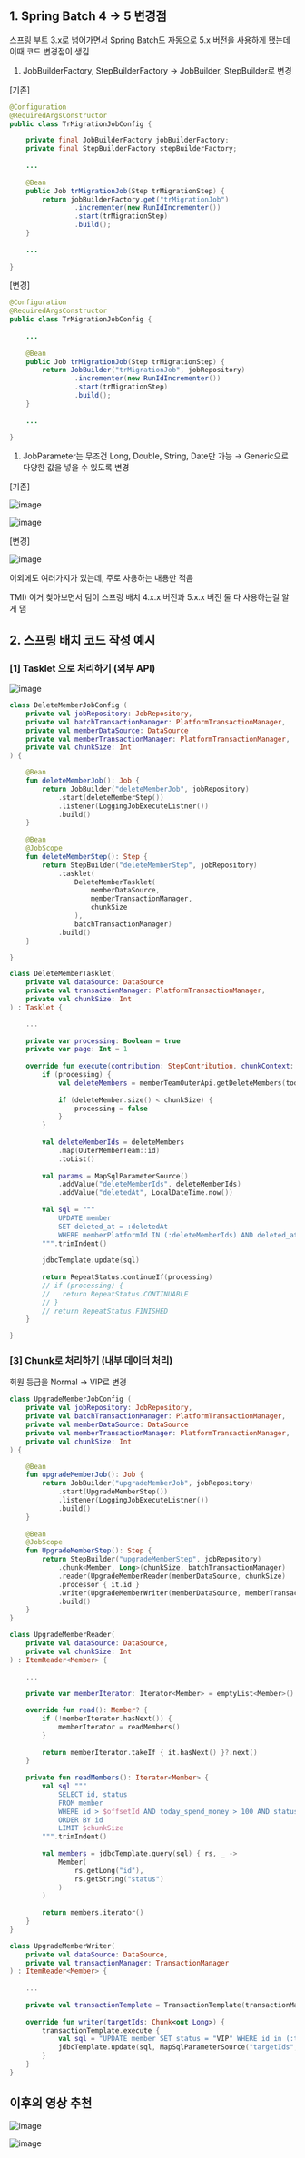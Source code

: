## 1. Spring Batch 4 → 5 변경점

스프링 부트 3.x로 넘어가면서 Spring Batch도 자동으로 5.x 버전을 사용하게 됐는데 이때 코드 변경점이 생김

1. JobBuilderFactory, StepBuilderFactory → JobBuilder, StepBuilder로 변경

[기존]

```java
@Configuration
@RequiredArgsConstructor
public class TrMigrationJobConfig {

    private final JobBuilderFactory jobBuilderFactory;
    private final StepBuilderFactory stepBuilderFactory;
    
    ...
    
    @Bean
    public Job trMigrationJob(Step trMigrationStep) {
        return jobBuilderFactory.get("trMigrationJob")
                .incrementer(new RunIdIncrementer())
                .start(trMigrationStep)
                .build();
    }
    
    ...
    
}
```

[변경]

```java
@Configuration
@RequiredArgsConstructor
public class TrMigrationJobConfig {
    
    ...
    
    @Bean
    public Job trMigrationJob(Step trMigrationStep) {
        return JobBuilder("trMigrationJob", jobRepository)
                .incrementer(new RunIdIncrementer())
                .start(trMigrationStep)
                .build();
    }
    
    ...
    
}
```

1. JobParameter는 무조건 Long, Double, String, Date만 가능 → Generic으로 다양한 값을 넣을 수 있도록 변경

[기존]

![image](https://github.com/user-attachments/assets/5335a638-0b9d-4535-af5d-b7903f1af771)

![image](https://github.com/user-attachments/assets/9d555e78-2f47-408b-a45c-0ccee93d4ee3)

[변경]

![image](https://github.com/user-attachments/assets/de132285-0c57-49fb-bd43-0cc250570c33)

이외에도 여러가지가 있는데, 주로 사용하는 내용만 적음

TMI) 이거 찾아보면서 팀이 스프링 배치 4.x.x 버전과 5.x.x 버전 둘 다 사용하는걸 알게 댐

## 2. 스프링 배치 코드 작성 예시

### [1] Tasklet 으로 처리하기 (외부 API)

![image](https://github.com/user-attachments/assets/ca160eb2-115c-4d64-ac79-04bc1a2c17f9)

```kotlin
class DeleteMemberJobConfig (
	private val jobRepository: JobRepository,
	private val batchTransactionManager: PlatformTransactionManager,
	private val memberDataSource: DataSource
	private val memberTransactionManager: PlatformTransactionManager,
	private val chunkSize: Int
) {

	@Bean
	fun deleteMemberJob(): Job {
		return JobBuilder("deleteMemberJob", jobRepository)
			.start(deleteMemberStep())
			.listener(LoggingJobExecuteListner())
			.build()
	}
	
	@Bean
	@JobScope
	fun deleteMemberStep(): Step {
		return StepBuilder("deleteMemberStep", jobRepository)
			.tasklet(
				DeleteMemberTasklet(
					memberDataSource,
					memberTransactionManager,
					chunkSize
				),
				batchTransactionManager)
			.build()
	}

}

```

```kotlin
class DeleteMemberTasklet(
	private val dataSource: DataSource
	private val transactionManager: PlatformTransactionManager,
	private val chunkSize: Int
) : Tasklet {

	...
	
	private var processing: Boolean = true
	private var page: Int = 1
	
	override fun execute(contribution: StepContribution, chunkContext: ChunkContext): RepeatStatus {
		if (processing) {
			val deleteMembers = memberTeamOuterApi.getDeleteMembers(today, chunkSize, page)
				
			if (deleteMember.size() < chunkSize) {
				processing = false
			}
		}
		
		val deleteMemberIds = deleteMembers
			.map(OuterMemberTeam::id)
			.toList()
		
		val params = MapSqlParameterSource()
			.addValue("deleteMemberIds", deleteMemberIds)
			.addValue("deletedAt", LocalDateTime.now())
		
		val sql = """
			UPDATE member
			SET deleted_at = :deletedAt
			WHERE memberPlatformId IN (:deleteMemberIds) AND deleted_at is NULL
		""".trimIndent()
		
		jdbcTemplate.update(sql)
		
		return RepeatStatus.continueIf(processing)
		// if (processing) {
		//   return RepeatStatus.CONTINUABLE
		// }
		// return RepeatStatus.FINISHED
	}

}
```

### [3] Chunk로 처리하기 (내부 데이터 처리)

회원 등급을 Normal → VIP로 변경

```kotlin
class UpgradeMemberJobConfig (
	private val jobRepository: JobRepository,
	private val batchTransactionManager: PlatformTransactionManager,
	private val memberDataSource: DataSource
	private val memberTransactionManager: PlatformTransactionManager,
	private val chunkSize: Int
) {

	@Bean
	fun upgradeMemberJob(): Job {
		return JobBuilder("upgradeMemberJob", jobRepository)
			.start(UpgradeMemberStep())
			.listener(LoggingJobExecuteListner())
			.build()
	}
	
	@Bean
	@JobScope
	fun UpgradeMemberStep(): Step {
		return StepBuilder("upgradeMemberStep", jobRepository)
			.chunk<Member, Long>(chunkSize, batchTransactionManager)
			.reader(UpgradeMemberReader(memberDataSource, chunkSize)
			.processor { it.id }
			.writer(UpgradeMemberWriter(memberDataSource, memberTransactionManager)
			.build()
	}
}
```

```kotlin
class UpgradeMemberReader(
	private val dataSource: DataSource,
	private val chunkSize: Int
) : ItemReader<Member> {
	
	...
	
	private var memberIterator: Iterator<Member> = emptyList<Member>().iterator()

	override fun read(): Member? {
		if (!memberIterator.hasNext()) {
			memberIterator = readMembers()
		}
		
		return memberIterator.takeIf { it.hasNext() }?.next()
	}
	
	private fun readMembers(): Iterator<Member> {
		val sql """
			SELECT id, status
			FROM member
			WHERE id > $offsetId AND today_spend_money > 100 AND status = "normal"
			ORDER BY id
			LIMIT $chunkSize
		""".trimIndent()
		
		val members = jdbcTemplate.query(sql) { rs, _ ->
			Member(
				rs.getLong("id"),
				rs.getString("status")
			)
		)
		
		return members.iterator()
	}
}
```

```kotlin
class UpgradeMemberWriter(
	private val dataSource: DataSource,
	private val transactionManager: TransactionManager
) : ItemReader<Member> {
	
	...
	
	private val transactionTemplate = TransactionTemplate(transactionManager)
	
	override fun writer(targetIds: Chunk<out Long>) {
		transactionTemplate.execute {
			val sql = "UPDATE member SET status = "VIP" WHERE id in (:targetIds)"
			jdbcTemplate.update(sql, MapSqlParameterSource("targetIds", targetIds))
		}
	}
}
```

## 이후의 영상 추천

![image](https://github.com/user-attachments/assets/7a6df966-d24b-45bd-9ff7-4f6153284418)

![image](https://github.com/user-attachments/assets/4436b072-4368-40a4-8062-b5cc6142e480)

